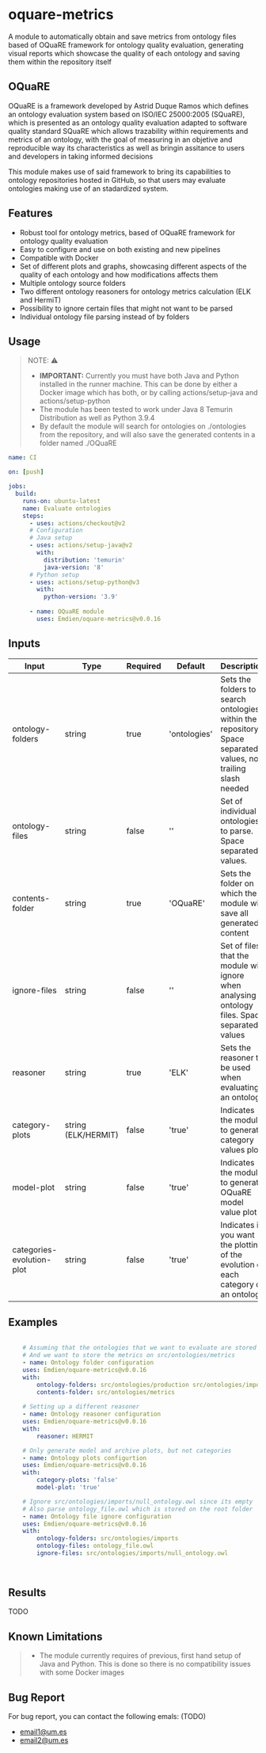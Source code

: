 # oquare-metrics

A module to automatically obtain and save metrics from ontology files based of OQuaRE framework for ontology quality evaluation, generating visual reports which showcase the quality of each ontology and saving them within the repository itself

## OQuaRE

OQuaRE is a framework developed by Astrid Duque Ramos which defines an ontology evaluation system based on ISO/IEC 25000:2005 (SQuaRE), which is presented as an ontology quality evaluation adapted to software quality standard SQuaRE which allows trazability within requirements and metrics of an ontology, with the goal of measuring in an objetive and reproducible way its characteristics as well as bringin assitance to users and developers in taking informed decisions

This module makes use of said framework to bring its capabilities to ontology repositories hosted in GitHub, so that users may evaluate ontologies making use of an stadardized system.

## Features

* Robust tool for ontology metrics, based of OQuaRE framework for ontology quality evaluation
* Easy to configure and use on both existing and new pipelines
* Compatible with Docker
* Set of different plots and graphs, showcasing different aspects of the quality of each ontology and how modifications affects them
* Multiple ontology source folders
* Two different ontology reasoners for ontology metrics calculation (ELK and HermiT)
* Possibility to ignore certain files that might not want to be parsed
* Individual ontology file parsing instead of by folders

## Usage
> NOTE: :warning:
> 
> * **IMPORTANT:** Currently you must have both Java and Python installed in the runner machine. This can be done by either a Docker image which has both, or by calling actions/setup-java and actions/setup-python
> * The module has been tested to work under Java 8 Temurin Distribution as well as Python 3.9.4
> * By default the module will search for ontologies on ./ontologies from the repository, and will also save the generated contents in a folder named ./OQuaRE

```yaml
name: CI

on: [push]

jobs:
  build:
    runs-on: ubuntu-latest
    name: Evaluate ontologies
    steps:
      - uses: actions/checkout@v2
      # Configuration
      # Java setup
      - uses: actions/setup-java@v2
        with:
          distribution: 'temurin'
          java-version: '8'
      # Python setup
      - uses: actions/setup-python@v3
        with:
          python-version: '3.9'
          
      - name: OQuaRE module
        uses: Emdien/oquare-metrics@v0.0.16 
```

## Inputs

| Input           | Type   | Required | Default      | Description                                                                                      |
|-----------------|--------|----------|--------------|--------------------------------------------------------------------------------------------------|
| ontology-folders | string | true     | 'ontologies' | Sets the folders to search ontologies within the repository. Space separated values, no trailing slash needed                                      |
| ontology-files  | string | false    | ''           | Set of individual ontologies to parse. Space separated values.                                   |
| contents-folder | string | true     | 'OQuaRE'     | Sets the folder on which the module will save all generated content                              |
| ignore-files    | string | false    | ''           | Set of files that the module will ignore when analysing ontology files. Space separated values   |
| reasoner        | string | true     | 'ELK'        | Sets the reasoner to be used when evaluating an ontology                                         |
| category-plots  | string (ELK/HERMIT) | false    | 'true'       | Indicates the module to generate category values plots                                           |
| model-plot      | string | false    | 'true'       | Indicates the module to generate OQuaRE model value plot                                         |
| categories-evolution-plot | string | false | 'true' | Indicates if you want the plotting of the evolution of each category of an ontology             |

## Examples

```yaml
          
    # Assuming that the ontologies that we want to evaluate are stored on src/ontologies/production and src/ontologies/imports
    # And we want to store the metrics on src/ontologies/metrics
    - name: Ontology folder configuration
    uses: Emdien/oquare-metrics@v0.0.16 
    with:
        ontology-folders: src/ontologies/production src/ontologies/imports
        contents-folder: src/ontologies/metrics
    
    # Setting up a different reasoner
    - name: Ontology reasoner configuration
    uses: Emdien/oquare-metrics@v0.0.16 
    with:
        reasoner: HERMIT

    # Only generate model and archive plots, but not categories
    - name: Ontology plots configurtion
    uses: Emdien/oquare-metrics@v0.0.16 
    with:
        category-plots: 'false'
        model-plot: 'true'

    # Ignore src/ontologies/imports/null_ontology.owl since its empty
    # Also parse ontology_file.owl which is stored on the root folder
    - name: Ontology file ignore configuration
    uses: Emdien/oquare-metrics@v0.0.16 
    with:
        ontology-folders: src/ontologies/imports
        ontology-files: ontology_file.owl
        ignore-files: src/ontologies/imports/null_ontology.owl
    
  
```

## Results

TODO

## Known Limitations

> * The module currently requires of previous, first hand setup of Java and Python. This is done so there is no compatibility issues with some Docker images

## Bug Report

For bug report, you can contact the following emals: (TODO)
* email1@um.es
* email2@um.es
